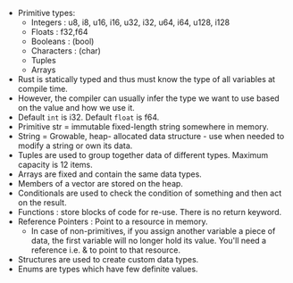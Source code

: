 - Primitive types:
    - Integers : u8, i8, u16, i16, u32, i32, u64, i64, u128, i128
    - Floats : f32,f64
    - Booleans : (bool)
    - Characters : (char)
    - Tuples
    - Arrays
- Rust is statically typed and thus must know the type of all variables at compile time.
- However, the compiler can usually infer the type we want to use based on the value and how we use it.
- Default ```int``` is i32. Default ```float``` is f64.
- Primitive str = immutable fixed-length string somewhere in memory.
- String = Growable, heap- allocated data structure - use when needed to modify a string or own its data.
- Tuples are used to group together data of different types. Maximum capacity is 12 items.
- Arrays are fixed and contain the same data types.
- Members of a vector are stored on the heap.
- Conditionals are used to check the condition of something and then act on the result.
- Functions : store blocks of code for re-use. There is no return keyword.
- Reference Pointers : Point to a resource in memory.
    - In case of non-primitives, if you assign another variable a piece of data, the first variable
    will no longer hold its value. You'll need a reference i.e. & to point to that resource.
- Structures are used to create custom data types.
- Enums are types which have few definite values.
